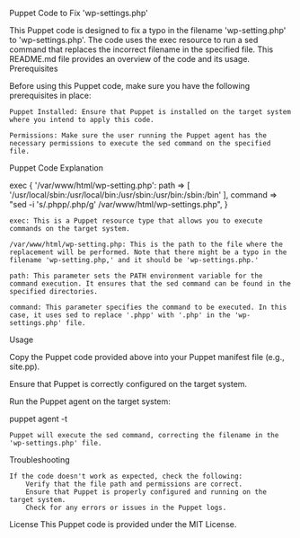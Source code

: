 Puppet Code to Fix 'wp-settings.php'

This Puppet code is designed to fix a typo in the filename 'wp-setting.php' to 'wp-settings.php'. The code uses the exec resource to run a sed command that replaces the incorrect filename in the specified file. This README.md file provides an overview of the code and its usage.
Prerequisites

Before using this Puppet code, make sure you have the following prerequisites in place:

    Puppet Installed: Ensure that Puppet is installed on the target system where you intend to apply this code.

    Permissions: Make sure the user running the Puppet agent has the necessary permissions to execute the sed command on the specified file.

Puppet Code Explanation

exec { '/var/www/html/wp-setting.php':
  path    => [ '/usr/local/sbin:/usr/local/bin:/usr/sbin:/usr/bin:/sbin:/bin' ],
  command => "sed -i 's/.phpp/.php/g' /var/www/html/wp-settings.php",
}

    exec: This is a Puppet resource type that allows you to execute commands on the target system.

    /var/www/html/wp-setting.php: This is the path to the file where the replacement will be performed. Note that there might be a typo in the filename 'wp-setting.php,' and it should be 'wp-settings.php.'

    path: This parameter sets the PATH environment variable for the command execution. It ensures that the sed command can be found in the specified directories.

    command: This parameter specifies the command to be executed. In this case, it uses sed to replace '.phpp' with '.php' in the 'wp-settings.php' file.

Usage

Copy the Puppet code provided above into your Puppet manifest file (e.g., site.pp).

Ensure that Puppet is correctly configured on the target system.

Run the Puppet agent on the target system:

puppet agent -t

    Puppet will execute the sed command, correcting the filename in the 'wp-settings.php' file.

Troubleshooting

    If the code doesn't work as expected, check the following:
        Verify that the file path and permissions are correct.
        Ensure that Puppet is properly configured and running on the target system.
        Check for any errors or issues in the Puppet logs.

License
This Puppet code is provided under the MIT License.

